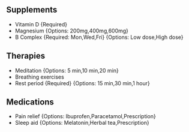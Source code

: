 ## Supplements

- Vitamin D {Required}
- Magnesium {Options: 200mg,400mg,600mg}
- B Complex {Required: Mon,Wed,Fri} {Options: Low dose,High dose}

## Therapies

- Meditation {Options: 5 min,10 min,20 min}
- Breathing exercises
- Rest period {Required} {Options: 15 min,30 min,1 hour}

## Medications

- Pain relief {Options: Ibuprofen,Paracetamol,Prescription}
- Sleep aid {Options: Melatonin,Herbal tea,Prescription}